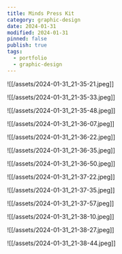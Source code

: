 ```yaml
---
title: Minds Press Kit
category: graphic-design
date: 2024-01-31
modified: 2024-01-31
pinned: false
publish: true
tags:
  - portfolio
  - graphic-design
---
```


![[/assets/2024-01-31_21-35-21.jpeg]]

![[/assets/2024-01-31_21-35-33.jpeg]]

![[/assets/2024-01-31_21-35-48.jpeg]]

![[/assets/2024-01-31_21-36-07.jpeg]]

![[/assets/2024-01-31_21-36-22.jpeg]]

![[/assets/2024-01-31_21-36-35.jpeg]]

![[/assets/2024-01-31_21-36-50.jpeg]]

![[/assets/2024-01-31_21-37-22.jpeg]]

![[/assets/2024-01-31_21-37-35.jpeg]]

![[/assets/2024-01-31_21-37-57.jpeg]]

![[/assets/2024-01-31_21-38-10.jpeg]]

![[/assets/2024-01-31_21-38-27.jpeg]]

![[/assets/2024-01-31_21-38-44.jpeg]]
